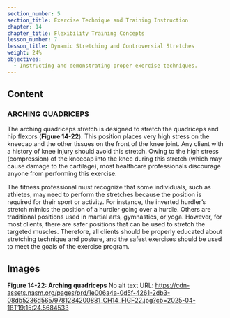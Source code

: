 ```yaml
---
section_number: 5
section_title: Exercise Technique and Training Instruction
chapter: 14
chapter_title: Flexibility Training Concepts
lesson_number: 7
lesson_title: Dynamic Stretching and Controversial Stretches
weight: 24%
objectives:
  - Instructing and demonstrating proper exercise techniques.
---
```


## Content
### ARCHING QUADRICEPS

The arching quadriceps stretch is designed to stretch the quadriceps and hip flexors (**Figure 14-22**). This position places very high stress on the kneecap and the other tissues on the front of the knee joint. Any client with a history of knee injury should avoid this stretch. Owing to the high stress (compression) of the kneecap into the knee during this stretch (which may cause damage to the cartilage), most healthcare professionals discourage anyone from performing this exercise.

The fitness professional must recognize that some individuals, such as athletes, may need to perform the stretches because the position is required for their sport or activity. For instance, the inverted hurdler’s stretch mimics the position of a hurdler going over a hurdle. Others are traditional positions used in martial arts, gymnastics, or yoga. However, for most clients, there are safer positions that can be used to stretch the targeted muscles. Therefore, all clients should be properly educated about stretching technique and posture, and the safest exercises should be used to meet the goals of the exercise program.

## Images

**Figure 14-22: Arching quadriceps**
No alt text
URL: https://cdn-assets.nasm.org/pages/prd/1e006a4a-0d5f-4261-2db3-08db5236d565/9781284200881_CH14_FIGF22.jpg?cb=2025-04-18T19:15:24.5684533